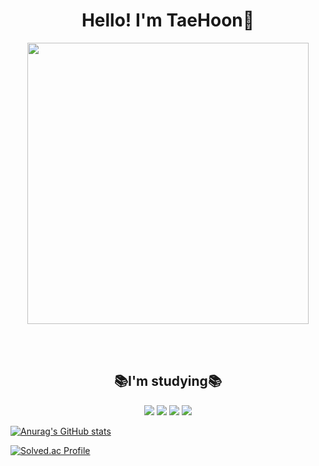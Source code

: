 <div align="center" >
  <h1>Hello! I'm TaeHoon👋</h1>
</div>
<div align="center">
  <img src="https://github.com/taehoondev030/taehoondev030/assets/173651747/60117e2f-4b88-4e22-a753-adec32cb4b6c" width="450" height="450">
</div>

<br/><br/>

<div align="center" >
  <h2>📚I'm studying📚</h2>
  <span>
    <img src="https://img.shields.io/badge/Python-3776AB?style=flat&logo=Python&logoColor=white" />
    <img src="https://img.shields.io/badge/Django-092E20?style=flat&logo=Django&logoColor=white" />
    <img src="https://img.shields.io/badge/Flutter-02569B?style=flat&logo=Flutter&logoColor=white" />
    <img src="https://img.shields.io/badge/Java-007396?style=flat&logo=OpenJDK&logoColor=white" />
  </span>
</div>


[![Anurag's GitHub stats](https://github-readme-stats.vercel.app/api?username=taehoondev030&theme=tokyonight)](https://github.com/anuraghazra/github-readme-stats)

[![Solved.ac Profile](http://mazassumnida.wtf/api/v2/generate_badge?boj=taehoon030)](https://solved.ac/taehoon030/)

<!--
**taehoondev030/taehoondev030** is a ✨ _special_ ✨ repository because its `README.md` (this file) appears on your GitHub profile.

Here are some ideas to get you started:

- 🔭 I’m currently working on ...
- 🌱 I’m currently learning ...
- 👯 I’m looking to collaborate on ...
- 🤔 I’m looking for help with ...
- 💬 Ask me about ...
- 📫 How to reach me: ...
- 😄 Pronouns: ...
- ⚡ Fun fact: ...
-->

